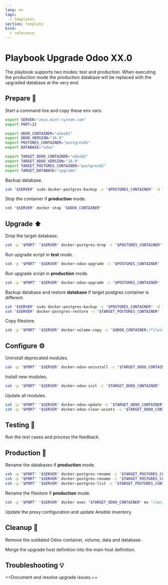 ```yaml
---
lang: en
tags:
  - Templates
section: template
kind:
  - reference
---
```


# Playbook Upgrade Odoo XX.0

The playbook supports two modes: test and production. When executing the production mode the production database will be replaced with the upgraded database at the very end.

## Prepare 📝

Start a command line and copy these env vars:

```bash
export SERVER="zeus.mint-system.com"
export PORT=22

export ODOO_CONTAINER="odoo01"
export ODOO_VERSION="16.0"
export POSTGRES_CONTAINER="postgres01"
export DATABASE="odoo"

export TARGET_ODOO_CONTAINER="odoo02"
export TARGET_ODOO_VERSION="18.0"
export TARGET_POSTGRES_CONTAINER="postgres02"
export TARGET_DATABASE="upgrade"
```

Backup database.

```bash
ssh "$SERVER" sudo docker-postgres-backup -c "$POSTGRES_CONTAINER" -d "$DATABASE"
```

Stop the container if **production** mode.

```bash
ssh "$SERVER" docker stop "$ODOO_CONTAINER"
```

## Upgrade ⬆️

Drop the target database.

```bash
ssh -p "$PORT" "$SERVER" docker-postgres-drop -c "$POSTGRES_CONTAINER" -d "$TARGET_DATABASE"
```

Run upgrade script in **test** mode.

```bash
ssh -p "$PORT" "$SERVER" docker-odoo-upgrade -c "$POSTGRES_CONTAINER" -d "$DATABASE" -s "$ODOO_VERSION" -n "$TARGET_DATABASE" -t "$TARGET_ODOO_VERSION"
```

Run upgrade script in **production** mode.

```bash
ssh -p "$PORT" "$SERVER" docker-odoo-upgrade -c "$POSTGRES_CONTAINER" -d "$DATABASE" -s "$ODOO_VERSION" -n "$TARGET_DATABASE" -t "$TARGET_ODOO_VERSION" -m production
```

Backup database and restore **database** if target postgres container is different.

```bash
ssh "$SERVER" sudo docker-postgres-backup -c "$POSTGRES_CONTAINER" -d "$TARGET_DATABASE"
ssh "$SERVER" docker-postgres-restore -c "$TARGET_POSTGRES_CONTAINER" -d "$TARGET_DATABASE" -f "/var/tmp/$POSTGRES_CONTAINER/$TARGET_DATABASE.sql" -r
```

Copy filestore.

```bash
ssh -p "$PORT" "$SERVER" docker-volume-copy -s "$ODOO_CONTAINER:/filestore/$DATABASE" -t "$TARGET_ODOO_CONTAINER:/filestore/$TARGET_DATABASE" -f
```

## Configure ⚙️

Uninstall deprecated modules.

```bash
ssh -p "$PORT" "$SERVER" docker-odoo-uninstall -c "$TARGET_ODOO_CONTAINER" -d "$TARGET_DATABASE" -u project_task_all_menu
```

Install new modules.

```bash
ssh -p "$PORT" "$SERVER" docker-odoo-init -c "$TARGET_ODOO_CONTAINER" -d "$TARGET_DATABASE" -i auth_impersonate_user
```

Update all modules.

```bash
ssh -p "$PORT" "$SERVER" docker-odoo-update -c "$TARGET_ODOO_CONTAINER" -d "$TARGET_DATABASE" -u all
ssh -p "$PORT" "$SERVER" docker-odoo-clear-assets -c "$TARGET_ODOO_CONTAINER" -d "$TARGET_DATABASE"
```

## Testing 🔬

Run the test cases and process the feedback.

## Production 🚀

Rename the databases if **production** mode.

```bash
ssh -p "$PORT" "$SERVER" docker-postgres-rename -c "$TARGET_POSTGRES_CONTAINER" -s "$DATABASE" -t "${DATABASE}-old"
ssh -p "$PORT" "$SERVER" docker-postgres-rename -c "$TARGET_POSTGRES_CONTAINER" -s "$TARGET_DATABASE" -t "$DATABASE"
ssh -p "$PORT" "$SERVER" docker-postgres-list -c "$TARGET_POSTGRES_CONTAINER"
```

Rename the filestore if **production** mode.

```bash
ssh -p "$PORT" "$SERVER" docker exec "$TARGET_ODOO_CONTAINER" mv "/var/lib/odoo/filestore/$TARGET_DATABASE" "/var/lib/odoo/filestore/$DATABASE"
```

Update the proxy configuration and update Ansible inventory.

## Cleanup 🧹

Remove the outdated Odoo container, volume, data and database.

Merge the upgrade host definition into the main host definition.

## Troubleshooting 💡

==Document and resolve upgrade issues.==
